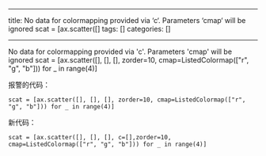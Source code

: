 
--- 
title:  No data for colormapping provided via ‘c‘. Parameters ‘cmap‘ will be ignored scat = [ax.scatter([] 
tags: []
categories: [] 

---


No data for colormapping provided via 'c'. Parameters 'cmap' will be ignored scat = [ax.scatter([], [], [], zorder=10, cmap=ListedColormap(["r", "g", "b"])) for _ in range(4)]

报警的代码：

```
scat = [ax.scatter([], [], [], zorder=10, cmap=ListedColormap(["r", "g", "b"])) for _ in range(4)]
```



新代码：

```
scat = [ax.scatter([], [], [], c=[],zorder=10, cmap=ListedColormap(["r", "g", "b"])) for _ in range(4)]
```


